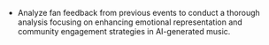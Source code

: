 - Analyze fan feedback from previous events to conduct a thorough analysis focusing on enhancing emotional representation and community engagement strategies in AI-generated music.